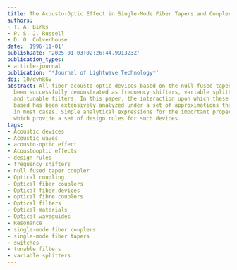 ```yaml
---
title: The Acousto-Optic Effect in Single-Mode Fiber Tapers and Couplers
authors:
- T. A. Birks
- P. S. J. Russell
- D. O. Culverhouse
date: '1996-11-01'
publishDate: '2025-01-03T02:26:44.991323Z'
publication_types:
- article-journal
publication: '*Journal of Lightwave Technology*'
doi: 10/dvhk6v
abstract: All-fiber acousto-optic devices based on the null fused taper coupler have
  been successfully demonstrated as frequency shifters, variable splitters, switches
  and tunable filters. In this paper, the interaction upon which these devices are
  based has been extensively analyzed under a set of approximations that are valid
  in most cases. Simple analytical expressions for the important properties are derived,
  which provide a set of design rules for such devices.
tags:
- Acoustic devices
- Acoustic waves
- acousto-optic effect
- Acoustooptic effects
- design rules
- frequency shifters
- null fused taper coupler
- Optical coupling
- Optical fiber couplers
- Optical fiber devices
- optical fibre couplers
- Optical filters
- Optical materials
- Optical waveguides
- Resonance
- single-mode fiber couplers
- single-mode fiber tapers
- switches
- tunable filters
- variable splitters
---
```

